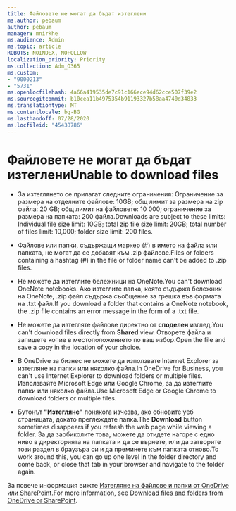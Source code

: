 ```yaml
---
title: Файловете не могат да бъдат изтеглени
ms.author: pebaum
author: pebaum
manager: mnirkhe
ms.audience: Admin
ms.topic: article
ROBOTS: NOINDEX, NOFOLLOW
localization_priority: Priority
ms.collection: Adm_O365
ms.custom:
- "9000213"
- "5731"
ms.openlocfilehash: 4a66a419535de7c91c166ece94d62cce507f39e2
ms.sourcegitcommit: b10cea11b4975354b91193327b58aa4740d34833
ms.translationtype: MT
ms.contentlocale: bg-BG
ms.lasthandoff: 07/28/2020
ms.locfileid: "45438786"
---
```

# <a name="unable-to-download-files"></a><span data-ttu-id="e21bc-102">Файловете не могат да бъдат изтеглени</span><span class="sxs-lookup"><span data-stu-id="e21bc-102">Unable to download files</span></span>

- <span data-ttu-id="e21bc-103">За изтеглянето се прилагат следните ограничения: Ограничение за размера на отделните файлове: 10GB; общ лимит за размера на zip файла: 20 GB; общ лимит на файловете: 10 000; ограничение за размера на папката: 200 файла.</span><span class="sxs-lookup"><span data-stu-id="e21bc-103">Downloads are subject to these limits: Individual file size limit: 10GB; total zip file size limit: 20GB; total number of files limit: 10,000; folder size limit: 200 files.</span></span>
- <span data-ttu-id="e21bc-104">Файлове или папки, съдържащи маркер (#) в името на файла или папката, не могат да се добавят към .zip файлове.</span><span class="sxs-lookup"><span data-stu-id="e21bc-104">Files or folders containing a hashtag (#) in the file or folder name can't be added to .zip files.</span></span>  
    
- <span data-ttu-id="e21bc-105">Не можете да изтеглите бележници на OneNote.</span><span class="sxs-lookup"><span data-stu-id="e21bc-105">You can't download OneNote notebooks.</span></span> <span data-ttu-id="e21bc-106">Ако изтеглите папка, която съдържа бележник на OneNote, .zip файл съдържа съобщение за грешка във формата на .txt файл.</span><span class="sxs-lookup"><span data-stu-id="e21bc-106">If you download a folder that contains a OneNote notebook, the .zip file contains an error message in the form of a .txt file.</span></span>  
    
- <span data-ttu-id="e21bc-107">Не можете да изтегляте файлове директно от **споделен** изглед.</span><span class="sxs-lookup"><span data-stu-id="e21bc-107">You can't download files directly from **Shared**  view.</span></span> <span data-ttu-id="e21bc-108">Отворете файла и запишете копие в местоположението по ваш избор.</span><span class="sxs-lookup"><span data-stu-id="e21bc-108">Open the file and save a copy in the location of your choice.</span></span>  
    
- <span data-ttu-id="e21bc-109">В OneDrive за бизнес не можете да използвате Internet Explorer за изтегляне на папки или няколко файла.</span><span class="sxs-lookup"><span data-stu-id="e21bc-109">In OneDrive for Business, you can't use Internet Explorer to download folders or multiple files.</span></span> <span data-ttu-id="e21bc-110">Използвайте Microsoft Edge или Google Chrome, за да изтеглите папки или няколко файла.</span><span class="sxs-lookup"><span data-stu-id="e21bc-110">Use Microsoft Edge or Google Chrome to download folders or multiple files.</span></span>  
    
- <span data-ttu-id="e21bc-111">Бутонът **"Изтегляне"** понякога изчезва, ако обновите уеб страницата, докато преглеждате папка.</span><span class="sxs-lookup"><span data-stu-id="e21bc-111">The **Download** button sometimes disappears if you refresh the web page while viewing a folder.</span></span> <span data-ttu-id="e21bc-112">За да заобиколите това, можете да отидете нагоре с едно ниво в директорията на папката и да се върнете, или да затворите този раздел в браузъра си и да преминете към папката отново.</span><span class="sxs-lookup"><span data-stu-id="e21bc-112">To work around this, you can go up one level in the folder directory and come back, or close that tab in your browser and navigate to the folder again.</span></span>  
    
<span data-ttu-id="e21bc-113">За повече информация вижте [Изтегляне на файлове и папки от OneDrive или SharePoint](https://support.office.com/article/download-files-and-folders-from-onedrive-or-sharepoint-5c7397b7-19c7-4893-84fe-d02e8fa5df05).</span><span class="sxs-lookup"><span data-stu-id="e21bc-113">For more information, see [Download files and folders from OneDrive or SharePoint](https://support.office.com/article/download-files-and-folders-from-onedrive-or-sharepoint-5c7397b7-19c7-4893-84fe-d02e8fa5df05).</span></span>